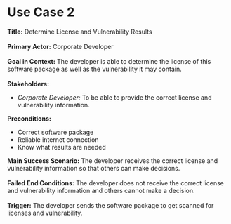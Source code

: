 # Use Case 2

<b>Title:</b> Determine License and Vulnerability Results
<br><br>
<b>Primary Actor:</b> Corporate Developer
<br><br>
<b>Goal in Context:</b> The developer is able to determine the license of this software package as well as the vulnerability it may contain.
<br><br>
<b>Stakeholders:</b>
<ul>
<li><i>Corporate Developer:</i> To be able to provide the correct license and vulnerability information.</li>
</ul>
<b>Preconditions:</b>
<ul>
<li>Correct software package </li>
<li>Reliable internet connection</li>
<li>Know what results are needed </li>
</ul>
<b>Main Success Scenario:</b> The developer receives the correct license and vulnerability information so that others can make decisions.
<br><br>
<b>Failed End Conditions:</b> The developer does not receive the correct license and vulnerability information and others cannot make a decision.
<br><br>
<b>Trigger:</b> The developer sends the software package to get scanned for licenses and vulnerability.
